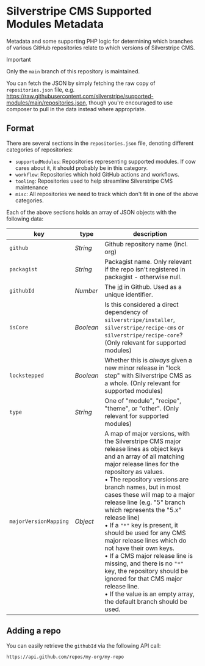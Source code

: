 # Silverstripe CMS Supported Modules Metadata

Metadata and some supporting PHP logic for determining which branches of various GitHub repositories relate to which versions of Silverstripe CMS.

> [!IMPORTANT]
> Only the `main` branch of this repository is maintained.

You can fetch the JSON by simply fetching the raw copy of `repositories.json` file, e.g. <https://raw.githubusercontent.com/silverstripe/supported-modules/main/repositories.json>, though you're encouraged to use composer to pull in the data instead where appropriate.

## Format

There are several sections in the `repositories.json` file, denoting different categories of repositories:

- `supportedModules`: Repositories representing supported modules. If cow cares about it, it should probably be in this category.
- `workflow`: Repositories which hold GitHub actions and workflows.
- `tooling`: Repositories used to help streamline Silverstripe CMS maintenance
- `misc`: All repositories we need to track which don't fit in one of the above categories.

Each of the above sections holds an array of JSON objects with the following data:

|key|type|description|
|---|---|---|
|`github`|_String_|Github repository name (incl. org)|
|`packagist`|_String_|Packagist name. Only relevant if the repo isn't registered in packagist - otherwise null.|
|`githubId`|_Number_|The [id](https://docs.github.com/en/rest/reference/repos#get-a-repository) in Github. Used as a unique identifier.|
|`isCore`|_Boolean_|Is this considered a direct dependency of `silverstripe/installer`, `silverstripe/recipe-cms` or `silverstripe/recipe-core`? (Only relevant for supported modules)|
|`lockstepped`|_Boolean_|Whether this is _always_ given a new minor release in "lock step" with Silverstripe CMS as a whole. (Only relevant for supported modules)|
|`type`|_String_|One of "module", "recipe", "theme", or "other". (Only relevant for supported modules)|
|`majorVersionMapping`|_Object_|A map of major versions, with the Silverstripe CMS major release lines as object keys and an array of all matching major release lines for the repository as values.<br>• The repository versions are branch names, but in most cases these will map to a major release line (e.g. "5" branch which represents the "5.x" release line)<br>• If a `"*"` key is present, it should be used for any CMS major release lines which do not have their own keys.<br>• If a CMS major release line is missing, and there is no `"*"` key, the repository should be ignored for that CMS major release line.<br>• If the value is an empty array, the default branch should be used.|

## Adding a repo

You can easily retrieve the `githubId` via the following API call:

```text
https://api.github.com/repos/my-org/my-repo
```
